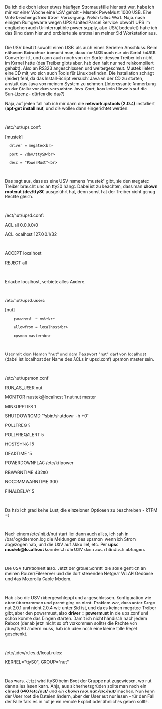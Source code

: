 <html><body><p>Da ich die doch leider etwas häufigen Stromausfälle hier satt war, habe ich mir vor einer Woche eine USV geholt - Mustek PoweMust 1000 USB. Eine Unterbrechungsfreie Strom Versorgung. Welch tolles Wort. Naja, nach einigem Rumgewarte wegen UPS (United Parcel Service, obwohl UPS im englischen auch Uninterruptible power supply, also USV, bedeutet) hatte ich das Ding dann hier und probierte sie erstmal an meiner Sid Workstation aus.<br>

<br>

Die USV besitzt sowohl einen USB, als auch einen Seriellen Anschluss. Beim näherem Betrachten bemerkt man, dass der USB auch nur ein Serial-toUSB Converter ist, und dann auch noch von der Sorte, dessen Treiber ich nicht im Kernel hatte (den Treiber gibts aber, hab den halt nur ned reinkompiliert gehabt). Also an RS323 angeschlossen und weitergeschaut. Mustek liefert eine CD mit, wo sich auch Tools für Linux befinden. Die Installation schlägt (leider) fehl, da das Install-Script versucht Java vn der CD zu starten, anstatt das Java von meinem System zu nehmen. [Interessante Anmerkung an der Stelle: vor dem versuchten Java-Start, kam kein Hinweis auf die Sun-Lizenz - dürfen die das?]<br>

Naja, auf jeden fall hab ich mir dann die <strong>networkupstools (2.0.4)</strong> installiert (<strong>apt-get install nut</strong>) und die wollen dann eingerichtet werden.<br>

<br>

/etc/nut/ups.conf:<br>

[mustek]<br>

      driver = megatec<br>

      port = /dev/ttyS0<br>

      desc = "PowerMust"<br>

<br>

Das sagt aus, dass es eine USV namens "mustek" gibt, sie den megatec Treiber braucht und an ttyS0 hängt. Dabei ist zu beachten, dass man <strong>chown root:nut /dev/ttyS0</strong> ausgeführt hat, denn sonst hat der Treiber nicht genug Rechte gleich.<br>

<br>

/ect/nut/upsd.conf:<br>

ACL all 0.0.0.0/0<br>

ACL localhost 127.0.0.1/32<br>

<br>

ACCEPT localhost<br>

REJECT all<br>

<br>

Erlaube localhost, verbiete alles Andere.<br>

<br>

/etc/nut/upsd.users:<br>

[nut]<br>

        password  = nut<br>

        allowfrom = localhost<br>

        upsmon master<br>

<br>

User mit dem Namen "nut" und dem Passwort "nut" darf von localhost (dabei ist localhost der Name des ACLs in upsd.conf) upsmon master sein.<br>

<br>

/etc/nut/upsmon.conf<br>

RUN_AS_USER nut<br>

MONITOR mustek@localhost 1 nut nut master<br>

MINSUPPLIES 1<br>

SHUTDOWNCMD "/sbin/shutdown -h +0"<br>

POLLFREQ 5<br>

POLLFREQALERT 5<br>

HOSTSYNC 15<br>

DEADTIME 15<br>

POWERDOWNFLAG /etc/killpower<br>

RBWARNTIME 43200<br>

NOCOMMWARNTIME 300<br>

FINALDELAY 5<br>

<br>

Da hab ich grad keine Lust, die einzelonen Optionen zu beschreiben - RTFM =)<br>

<br>

Nach einem /etc/init.d/nut start lief dann auch alles, ich sah in /bar/log/daemon.log die Meldungen des upsmon, wenn ich Strom abgezogen hab, und die USV auf Akku lief, etc. Per <strong>upsc mustek@localhost</strong> konnte ich die USV dann auch händisch abfragen.<br>

<br>

Die USV funktioniert also. Jetzt der große Schritt: die soll eigentlich an meinen Router/Fileserver und die dort stehenden Netgear WLAN Gedönse und das Motorolla Cable Modem.<br>

<br>

Hab also die USV rübergeschleppt und angeschlossen. Konfiguration wie oben übernommen und promt ging es nicht. Problem war, dass unter Sarge nut 2.0.1 und nicht 2.0.4 wie unter Sid ist, und da es keinen megatec Treiber gibt, aber den powermust, also <strong>driver = powermust</strong> in die ups.conf und schon konnte das Dingen starten. Damit ich nicht händisch nach jedem Reboot (der ab jetzt nicht so oft vorkommen sollte) die Rechte von /duv/ttyS0 ändern muss, hab ich udev noch eine kleine tolle Regel geschenkt.<br>

<br>

/etc/udev/rules.d/local.rules:<br>

KERNEL="ttyS0", GROUP="nut"<br>

<br>

Das wars. Jetzt wird ttyS0 beim Boot der Gruppe nut zugewiesen, wo nut dann alles lesen kann. Ahja, aus sicherheitsgrüden sollte man noch ein <strong>chmod 640 /etc/nut/*</strong> und ein <strong>chown root:nut /etc/nut/*</strong> machen. Nun kann der User root die Dateien ändern, aber der User nut nur lesen - für den Fall der Fälle falls es in nut je ein remote Exploit oder ähnliches geben sollte.</p></body></html>